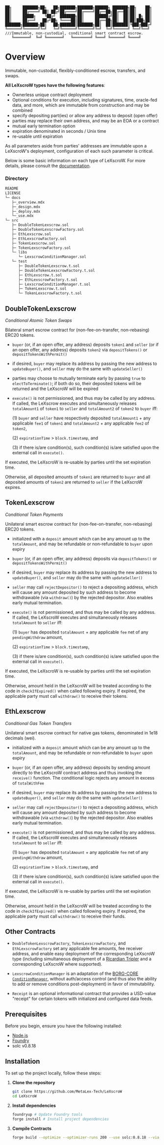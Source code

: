 ```
██╗     ███████╗██╗   ██╗███████╗███████╗██████╗ ███████╗██╗    ██╗
██║     ██╔════╝ ██║ ██╔╝██╔════╝██╔════╝██╔══██╗██╔══██║██║    ██║
██║     █████╗    ╚██╔╝  ███████╗██║     ██████╔╝██║  ██║██║ █╗ ██║
██║     ██╔══╝   ██╔╝██╗ ╚════██║██║     ██╔══██╗██║  ██║██║███╗██║
███████╗███████╗██║   ██╗███████║███████╗██║  ██║███████║╚███╔███╔╝
╚══════╝╚══════╝╚═╝   ╚═╝╚══════╝╚══════╝╚═╝  ╚═╝╚══════╝ ╚══╝╚══╝   
///Immutable, non-custodial, conditional smart contract escrow.
   ╚═══════╝  ╚═╝ ╚═══════╝   ╚════════╝ ╚═══╝ ╚══════╝ ╚════╝
```

# Overview
Immutable, non-custodial, flexibly-conditioned escrow, transfers, and swaps. 

**All LeXscroW types have the following features**:

* Ownerless unique contract deployment
* Optional conditions for execution, including signatures, time, oracle-fed data, and more, which are immutable from construction and may be combined
* specify depositing part(ies) or allow any address to deposit (open offer)
* parties may replace their own address, and may be an EOA or a contract 
* mutual early termination option
* expiration denominated in seconds / Unix time
* re-usable until expiration

As all parameters aside from parties' addresses are immutable upon a LeXscroW's deployment, configuration of each such parameter is critical.

Below is some basic information on each type of LeXscroW. For more details, please consult the [documentation](https://github.com/MetaLex-Tech/LeXscroW/tree/main/docs).

### Directory

```ml
README
LICENSE
└─ docs
   ├─_overview.mdx
   ├─_design.mdx
   ├─_deploy.mdx
   └─_use.mdx
└─ src
   ├─ DoubleTokenLexscrow.sol
   ├─ DoubleTokenLexscrowFactory.sol
   ├─ EthLexscrow.sol
   ├─ EthLexscrowFactory.sol
   ├─ TokenLexscrow.sol
   ├─ TokenLexscrowFactory.sol
   └─ libs
      └─ LexscrowConditionManager.sol
   └─ test
      ├─ DoubleTokenLexscrow.t.sol
      ├─ DoubleTokenLexscrowFactory.t.sol
      ├─ EthLexscrow.t.sol
      ├─ EthLexscrowFactory.t.sol
      ├─ LexscrowConditionManager.t.sol
      ├─ TokenLexscrow.t.sol
      └─ TokenLexscrowFactory.t.sol
```

## DoubleTokenLexscrow

*Conditional Atomic Token Swaps*

Bilateral smart escrow contract for (non-fee-on-transfer, non-rebasing) ERC20 tokens.

 - `buyer` (or, if an open offer, any address) deposits `token1` and `seller` (or if an open offer, any address) deposits `token2` via `depositTokens()` or `depositTokensWithPermit()`
 - if desired, `buyer` may replace its address by passing the new address to `updateBuyer()`, and `seller` may do the same with `updateSeller()`
 - parties may choose to mutually terminate early by passing `true` to `electToTerminate()`; if both do so, their deposited tokens will be returned and the LeXscroW will be expired
 - `execute()` is not permissioned, and thus may be called by any address. If called, the LeXscrow executes and simultaneously releases `totalAmount1` of `token1` to `seller` and `totalAmount2` of `token2` to `buyer` iff:
      
      (1) `buyer` and `seller` have respectively deposited `totalAmount1` + any applicable `fee1` of `token1` and `totalAmount2` + any applicable `fee2`  of `token2`,

      (2) `expirationTime` > `block.timestamp`, and 

      (3) if there is/are condition(s), such condition(s) is/are satisfied upon the external call in `execute()`.

If executed, the LeXscroW is re-usable by parties until the set expiration time.

Otherwise, all deposited amounts of `token1` are returned to `buyer` and all deposited amounts of `token2` are returned to `seller` if the LeXscroW expires.

## TokenLexscrow

*Conditional Token Payments*

Unilateral smart escrow contract for (non-fee-on-transfer, non-rebasing) ERC20 tokens.

- initialized with a `deposit` amount which can be any amount up to the `totalAmount`, and may be refundable or non-refundable to `buyer` upon expiry
- `buyer` (or, if an open offer, any address) deposits via `depositTokens()` or `depositTokensWithPermit()`
- if desired, `buyer` may replace its address by passing the new address to `updateBuyer()`, and `seller` may do the same with `updateSeller()`
- `seller` may call `rejectDepositor()` to reject a depositing address, which will cause any amount deposited by such address to become withdrawable (via `withdraw()`) by the rejected depositor. Also enables early mutual termination.
- `execute()` is not permissioned, and thus may be called by any address. If called, the LeXscroW executes and simultaneously releases `totalAmount` to `seller` iff:

    (1) `buyer` has deposited `totalAmount` + any applicable `fee` net of any `pendingWithdraw` amount,

    (2) `expirationTime` > `block.timestamp`, 

    (3) if there is/are condition(s), such condition(s) is/are satisfied upon the external call in `execute()`.

If executed, the LeXscroW is re-usable by parties until the set expiration time. 

Otherwise, amount held in the LeXscroW will be treated according to the code in `checkIfExpired()` when called following expiry. If expired, the applicable party must call `withdraw()` to receive their tokens.

## EthLexscrow

*Conditional Gas Token Transfers*

Unilateral smart escrow contract for native gas tokens, denominated in 1e18 decimals (wei).

- initialized with a `deposit` amount which can be any amount up to the `totalAmount`, and may be refundable or non-refundable to `buyer` upon expiry
- `buyer` (or, if an open offer, any address) deposits by sending amount directly to the LeXscroW contract address and thus invoking the `receive()` function. The conditional logic rejects any amount in excess of `totalWithFee`
- if desired, `buyer` may replace its address by passing the new address to `updateBuyer()`, and `seller` may do the same with `updateSeller()`
- `seller` may call `rejectDepositor()` to reject a depositing address, which will cause any amount deposited by such address to become withdrawable (via `withdraw()`) by the rejected depositor. Also enables early mutual termination.
- `execute()` is not permissioned, and thus may be called by any address. If called, the LeXscroW executes and simultaneously releases `totalAmount` to `seller` iff:
      
    (1) `buyer` has deposited `totalAmount` + any applicable `fee` net of any `pendingWithdraw` amount,

    (2) `expirationTime` > `block.timestamp`, and 

    (3) if there is/are condition(s), such condition(s) is/are satisfied upon the external call in `execute()`.

If executed, the LeXscroW is re-usable by parties until the set expiration time. 

Otherwise, amount held in the LeXscroW will be treated according to the code in `checkIfExpired()` when called following expiry. If expired, the applicable party must call `withdraw()` to receive their funds.

## Other Contracts

- `DoubleTokenLexscrowFactory`, `TokenLexscrowFactory`, and `EthLexscrowFactory` set any applicable fee amounts, fee receiver address, and enable easy deployment of the corresponding LeXscroW type (including simultaneous deployment of a [Ricardian Tripler](https://github.com/MetaLex-Tech/RicardianTriplerDoubleTokenLeXscroW) and a corresponding LeXscroW where supported).

- `LexscrowConditionManager` is an adaptation of the [BORG-CORE `ConditionManager`](https://github.com/MetaLex-Tech/BORG-CORE/blob/main/src/libs/conditions/conditionManager.sol), without auth/access control (and thus also the ability to add or remove conditions post-deployment) in favor of immutability.
    
- `Receipt` is an optional informational contract that provides a USD-value "receipt" for certain tokens with initialized and configured data feeds.


## Prerequisites

Before you begin, ensure you have the following installed:
- [Node.js](https://nodejs.org/)
- [Foundry](https://book.getfoundry.sh/getting-started/installation.html)
- solc v0.8.18

## Installation

To set up the project locally, follow these steps:

1. **Clone the repository**
   ```bash
   git clone https://github.com/MetaLex-Tech/LeXscroW
   cd LeXscroW
   ```
   
2. **Install dependencies**
   ```bash
   foundryup # Update Foundry tools
   forge install # Install project dependencies
   ```
3. **Compile Contracts**

    ```bash
    forge build --optimize --optimizer-runs 200 --use solc:0.8.18 --via-ir
    ```
